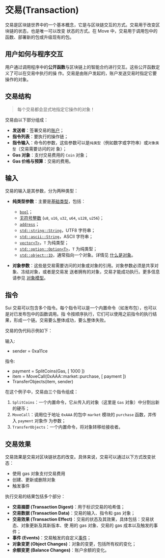 # 交易(Transaction)

交易是区块链世界中的一个基本概念，它是与区块链交互的方式。交易用于改变区块链的状态，也是唯一可以改变
状态的方式。在 Move 中，交易用于调用包中的函数、部署新的包或升级现有的包。

## 用户如何与程序交互

用户通过调用程序中的**公开函数**与区块链上的智能合约进行交互。这些公开函数定义了可以在交易中执行的操
作。交易是由账户发起的，账户发送交易时指定它要操作的对象。

## 交易结构

> 每个交易都会显式地指定它操作的对象！

交易由以下部分组成：

- **发送者**：签署交易的[账户](./what-is-an-account.md)；
- **指令列表**：要执行的操作链；
- **指令输入**：命令的参数，这些参数可以是`纯类型`（例如数字或字符串）或`对象类型`（交易需要访问的对
  象）；
- **Gas 对象**：支付交易费用的 `Coin` 对象；
- **Gas 价格与预算**：交易的费用。

## 输入

交易的输入是其参数，分为两种类型：

- **纯类型参数**：主要是[基础类型](../move-basics/primitive-types.html)，包括：

  - [`bool`](../move-basics/primitive-types.html#booleans)；
  - [无符号整数](../move-basics/primitive-types.html#integer-types) (`u8`, `u16`, `u32`, `u64`,
    `u128`, `u256`)；
  - [`address`](../move-basics/address.html)；
  - [`std::string::String`](../move-basics/string.html)，UTF8 字符串；
  - [`std::ascii::String`](../move-basics/string.html#ascii-strings)，ASCII 字符串；
  - [`vector<T>`](../move-basics/vector.html)，`T` 为纯类型；
  - [`std::option::Option<T>`](../move-basics/option.html)，`T` 为纯类型；
  - [`std::object::ID`](../storage/uid-and-id.html)，通常指向一个对象。详情见
    [什么是对象](../object/object-model.html)。

- **对象参数**：这些是交易需要访问的对象或对象的引用。对象参数必须是共享对象、冻结对象，或者是交易发
  送者拥有的对象，交易才能成功执行。更多信息请参见 [对象模型](../object/index.html)。

## 指令

Sui 交易可以包含多个指令。每个指令可以是一个内置命令（如发布包），也可以是对已发布包中的函数调用。指
令按顺序执行，它们可以使用之前指令的执行结果，形成一个链。交易要么整体成功，要么整体失败。

交易的伪代码示例如下：

输入:

- sender = 0xa11ce

指令:

- payment = SplitCoins(Gas, [ 1000 ])
- item = MoveCall(0xAAA::market::purchase, [ payment ])
- TransferObjects(item, sender)

在这个例子中，交易由三个指令组成：

1. `SplitCoins`：一个内置命令，它从传入的对象（这里是 `Gas` 对象）中分割出新的硬币；
2. `MoveCall`：调用位于地址 `0xAAA` 的包中 `market` 模块的 `purchase` 函数，并传入 `payment` 对象作
   为参数；
3. `TransferObjects`：一个内置命令，将对象转移给接收者。

## 交易效果

交易效果是交易对区块链状态的改变。具体来说，交易可以通过以下方式改变状态：

- 使用 gas 对象支付交易费用
- 创建、更新或删除对象
- 触发事件

执行交易的结果包括多个部分：

- **交易摘要 (Transaction Digest)**：用于标识交易的哈希值；
- **交易数据 (Transaction Data)**：交易的输入、指令和 gas 对象；
- **交易效果 (Transaction Effect)**：交易的状态及其效果，具体包括：交易状态、对象更新及其新版本、使
  用的 gas 对象、交易的 gas 成本以及触发的事件；
- **事件 (Events)**：交易触发的自定义[事件](./../programmability/events.md)；
- **对象变更 (Object Changes)**：对象的变更，包括所有权的变化；
- **余额变更 (Balance Changes)**：账户余额的变化。
